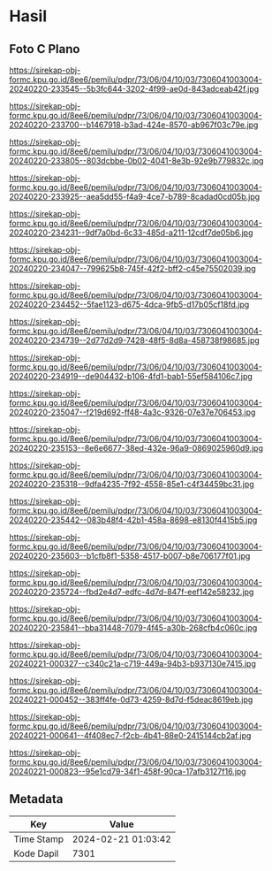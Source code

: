 # Hasil

## Foto C Plano

https://sirekap-obj-formc.kpu.go.id/8ee6/pemilu/pdpr/73/06/04/10/03/7306041003004-20240220-233545--5b3fc644-3202-4f99-ae0d-843adceab42f.jpg

https://sirekap-obj-formc.kpu.go.id/8ee6/pemilu/pdpr/73/06/04/10/03/7306041003004-20240220-233700--b1467918-b3ad-424e-8570-ab967f03c79e.jpg

https://sirekap-obj-formc.kpu.go.id/8ee6/pemilu/pdpr/73/06/04/10/03/7306041003004-20240220-233805--803dcbbe-0b02-4041-8e3b-92e9b779832c.jpg

https://sirekap-obj-formc.kpu.go.id/8ee6/pemilu/pdpr/73/06/04/10/03/7306041003004-20240220-233925--aea5dd55-f4a9-4ce7-b789-8cadad0cd05b.jpg

https://sirekap-obj-formc.kpu.go.id/8ee6/pemilu/pdpr/73/06/04/10/03/7306041003004-20240220-234231--9df7a0bd-6c33-485d-a211-12cdf7de05b6.jpg

https://sirekap-obj-formc.kpu.go.id/8ee6/pemilu/pdpr/73/06/04/10/03/7306041003004-20240220-234047--799625b8-745f-42f2-bff2-c45e75502039.jpg

https://sirekap-obj-formc.kpu.go.id/8ee6/pemilu/pdpr/73/06/04/10/03/7306041003004-20240220-234452--5fae1123-d675-4dca-9fb5-d17b05cf18fd.jpg

https://sirekap-obj-formc.kpu.go.id/8ee6/pemilu/pdpr/73/06/04/10/03/7306041003004-20240220-234739--2d77d2d9-7428-48f5-8d8a-458738f98685.jpg

https://sirekap-obj-formc.kpu.go.id/8ee6/pemilu/pdpr/73/06/04/10/03/7306041003004-20240220-234919--de904432-b106-4fd1-bab1-55ef584106c7.jpg

https://sirekap-obj-formc.kpu.go.id/8ee6/pemilu/pdpr/73/06/04/10/03/7306041003004-20240220-235047--f219d692-ff48-4a3c-9326-07e37e706453.jpg

https://sirekap-obj-formc.kpu.go.id/8ee6/pemilu/pdpr/73/06/04/10/03/7306041003004-20240220-235153--8e6e6677-38ed-432e-96a9-0869025960d9.jpg

https://sirekap-obj-formc.kpu.go.id/8ee6/pemilu/pdpr/73/06/04/10/03/7306041003004-20240220-235318--9dfa4235-7f92-4558-85e1-c4f34459bc31.jpg

https://sirekap-obj-formc.kpu.go.id/8ee6/pemilu/pdpr/73/06/04/10/03/7306041003004-20240220-235442--083b48f4-42b1-458a-8698-e8130f4415b5.jpg

https://sirekap-obj-formc.kpu.go.id/8ee6/pemilu/pdpr/73/06/04/10/03/7306041003004-20240220-235603--b1cfb8f1-5358-4517-b007-b8e706177f01.jpg

https://sirekap-obj-formc.kpu.go.id/8ee6/pemilu/pdpr/73/06/04/10/03/7306041003004-20240220-235724--fbd2e4d7-edfc-4d7d-847f-eef142e58232.jpg

https://sirekap-obj-formc.kpu.go.id/8ee6/pemilu/pdpr/73/06/04/10/03/7306041003004-20240220-235841--bba31448-7079-4f45-a30b-268cfb4c060c.jpg

https://sirekap-obj-formc.kpu.go.id/8ee6/pemilu/pdpr/73/06/04/10/03/7306041003004-20240221-000327--c340c21a-c719-449a-94b3-b937130e7415.jpg

https://sirekap-obj-formc.kpu.go.id/8ee6/pemilu/pdpr/73/06/04/10/03/7306041003004-20240221-000452--383ff4fe-0d73-4259-8d7d-f5deac8619eb.jpg

https://sirekap-obj-formc.kpu.go.id/8ee6/pemilu/pdpr/73/06/04/10/03/7306041003004-20240221-000641--4f408ec7-f2cb-4b41-88e0-2415144cb2af.jpg

https://sirekap-obj-formc.kpu.go.id/8ee6/pemilu/pdpr/73/06/04/10/03/7306041003004-20240221-000823--95e1cd79-34f1-458f-90ca-17afb3127f16.jpg


## Metadata

| Key        | Value               |
| ---------- | ------------------- |
| Time Stamp | 2024-02-21 01:03:42 |
| Kode Dapil | 7301                |




